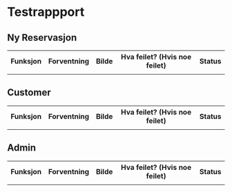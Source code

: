 # Testrappport
## Ny Reservasjon
<table>
  <th>Funksjon</th>
  <th>Forventning</th>
  <th>Bilde</th>
  <th>Hva feilet? (Hvis noe feilet)</th>
  <th>Status</th>
  <tr>
    <td></td>
    <td></td>
    <td><img src=""/></td>
    <td></td>
    <td></td>
  </tr>
</table>

## Customer
<table>
  <th>Funksjon</th>
  <th>Forventning</th>
  <th>Bilde</th>
  <th>Hva feilet? (Hvis noe feilet)</th>
  <th>Status</th>
  <tr>
    <td></td>
    <td></td>
    <td><img src=""/></td>
    <td></td>
    <td></td>
  </tr>
</table>

## Admin
<table>
  <th>Funksjon</th>
  <th>Forventning</th>
  <th>Bilde</th>
  <th>Hva feilet? (Hvis noe feilet)</th>
  <th>Status</th>
  <tr>
    <td></td>
    <td></td>
    <td><img src=""/></td>
    <td></td>
    <td></td>
  </tr>
</table>
